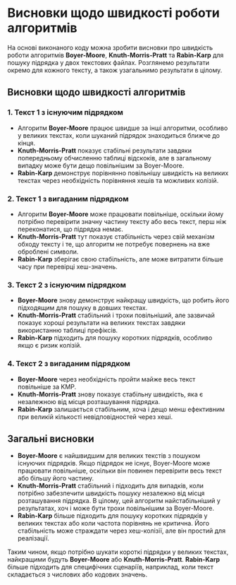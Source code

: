 # Висновки щодо швидкості роботи алгоритмів

На основі виконаного коду можна зробити висновки про швидкість роботи алгоритмів **Boyer-Moore**, **Knuth-Morris-Pratt** та **Rabin-Karp** для пошуку підрядка у двох текстових файлах. Розглянемо результати окремо для кожного тексту, а також узагальнимо результати в цілому.

## Висновки щодо швидкості алгоритмів

### 1. Текст 1 з існуючим підрядком
- Алгоритм **Boyer-Moore** працює швидше за інші алгоритми, особливо у великих текстах, коли шуканий підрядок знаходиться ближче до кінця.
- **Knuth-Morris-Pratt** показує стабільні результати завдяки попередньому обчисленню таблиці відскоків, але в загальному випадку може бути дещо повільнішим за Boyer-Moore.
- **Rabin-Karp** демонструє порівнянно повільнішу швидкість на великих текстах через необхідність порівняння хешів та можливих колізій.

### 2. Текст 1 з вигаданим підрядком
- Алгоритм **Boyer-Moore** може працювати повільніше, оскільки йому потрібно перевірити значну частину тексту або весь текст, перш ніж переконатися, що підрядка немає.
- **Knuth-Morris-Pratt** тут показує стабільність через свій механізм обходу тексту і те, що алгоритм не потребує повернень на вже оброблені символи.
- **Rabin-Karp** зберігає свою стабільність, але може витратити більше часу при перевірці хеш-значень.

### 3. Текст 2 з існуючим підрядком
- **Boyer-Moore** знову демонструє найкращу швидкість, що робить його підходящим для пошуку в довших текстах.
- **Knuth-Morris-Pratt** стабільний і трохи повільніший, але зазвичай показує хороші результати на великих текстах завдяки використанню таблиці префіксів.
- **Rabin-Karp** підходить для пошуку коротких підрядків, особливо якщо є ризик колізій.

### 4. Текст 2 з вигаданим підрядком
- **Boyer-Moore** через необхідність пройти майже весь текст повільніше за KMP.
- **Knuth-Morris-Pratt** знову показує стабільну швидкість, яка є незалежною від місця розташування підрядка.
- **Rabin-Karp** залишається стабільним, хоча і дещо менш ефективним при великій кількості невідповідностей через хеші.

## Загальні висновки
- **Boyer-Moore** є найшвидшим для великих текстів з пошуком існуючих підрядків. Якщо підрядок не існує, Boyer-Moore може працювати повільніше, оскільки він повинен перевірити весь текст або більшу його частину.
- **Knuth-Morris-Pratt** стабільний і підходить для випадків, коли потрібно забезпечити швидкість пошуку незалежно від місця розташування підрядка. В цілому, цей алгоритм найстабільніший у результатах, хоч і може бути трохи повільнішим за Boyer-Moore.
- **Rabin-Karp** більше підходить для пошуку коротких підрядків у великих текстах або коли частота порівнянь не критична. Його стабільність може страждати через хеш-колізії, але він простий для реалізації.

Таким чином, якщо потрібно шукати короткі підрядки у великих текстах, найкращими будуть **Boyer-Moore** або **Knuth-Morris-Pratt**. **Rabin-Karp** більше підходить для специфічних сценаріїв, наприклад, коли текст складається з числових або кодових значень.
